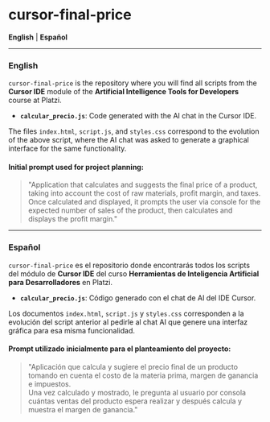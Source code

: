 # cursor-final-price

**English** | **Español**

---

### English

`cursor-final-price` is the repository where you will find all scripts from the **Cursor IDE** module of the **Artificial Intelligence Tools for Developers** course at Platzi.

- **`calcular_precio.js`**: Code generated with the AI chat in the Cursor IDE.

The files `index.html`, `script.js`, and `styles.css` correspond to the evolution of the above script, where the AI chat was asked to generate a graphical interface for the same functionality.

#### Initial prompt used for project planning:
> "Application that calculates and suggests the final price of a product, taking into account the cost of raw materials, profit margin, and taxes.  
> Once calculated and displayed, it prompts the user via console for the expected number of sales of the product, then calculates and displays the profit margin."

---

### Español

`cursor-final-price` es el repositorio donde encontrarás todos los scripts del módulo de **Cursor IDE** del curso **Herramientas de Inteligencia Artificial para Desarrolladores** en Platzi.

- **`calcular_precio.js`**: Código generado con el chat de AI del IDE Cursor.

Los documentos `index.html`, `script.js` y `styles.css` corresponden a la evolución del script anterior al pedirle al chat AI que genere una interfaz gráfica para esa misma funcionalidad.

#### Prompt utilizado inicialmente para el planteamiento del proyecto:
> "Aplicación que calcula y sugiere el precio final de un producto tomando en cuenta el costo de la materia prima, margen de ganancia e impuestos.  
> Una vez calculado y mostrado, le pregunta al usuario por consola cuántas ventas del producto espera realizar y después calcula y muestra el margen de ganancia."
